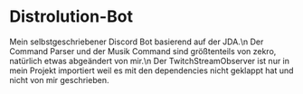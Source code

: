# Distrolution-Bot
Mein selbstgeschriebener Discord Bot basierend auf der JDA.\n
Der Command Parser und der Musik Command sind größtenteils von zekro, natürlich etwas abgeändert von mir.\n
Der TwitchStreamObserver ist nur in mein Projekt importiert weil es mit den dependencies nicht geklappt hat und nicht von mir geschrieben.
